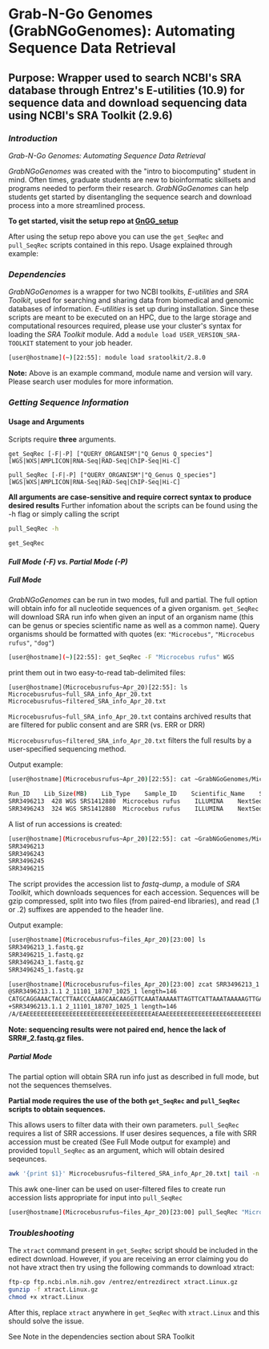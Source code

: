 # Grab-N-Go Genomes (GrabNGoGenomes): Automating Sequence Data Retrieval

## Purpose: Wrapper used to search NCBI's SRA database through Entrez's E-utilities (10.9) for sequence data and download sequencing data using NCBI's SRA Toolkit (2.9.6) 

### _Introduction_
_Grab-N-Go Genomes: Automating Sequence Data Retrieval_ 

_GrabNGoGenomes_ was created with the "intro to biocomputing" student in mind. Often times, graduate students are new to bioinformatic skillsets and programs needed to perform their research. _GrabNGoGenomes_ can help students get started by disentangling the sequence search and download process into a more streamlined process. 

__To get started, visit the setup repo at [GnGG_setup](https://github.com/adc0032/GnGG_setup/blob/master/README.md)__

After using the setup repo above you can use the `get_SeqRec` and `pull_SeqRec` scripts contained in this repo. 
Usage explained through example:

### _Dependencies_

_GrabNGoGenomes_ is a wrapper for two NCBI toolkits, _E-utilities_ and _SRA Toolkit_, used for searching and sharing data from biomedical and genomic databases of information. _E-utilities_ is set up during installation. Since these scripts are meant to be executed on an HPC, due to the large storage and computational resources required, please use your cluster's syntax for loading the _SRA Toolkit_ module. Add a `module load USER_VERSION_SRA-TOOLKIT` statement to your job header.

```bash
[user@hostname](~)[22:55]: module load sratoolkit/2.8.0
```
**Note:** Above is an example command, module name and version will vary. Please search user modules for more information.


### _Getting Sequence Information_
#### Usage and Arguments

Scripts require **three** arguments. 

```
get_SeqRec [-F|-P] ["QUERY_ORGANISM"|"Q_Genus Q_species"] [WGS|WXS|AMPLICON|RNA-Seq|RAD-Seq|ChIP-Seq|Hi-C]
```
```
pull_SeqRec [-F|-P] ["QUERY_ORGANISM"|"Q_Genus Q_species"] [WGS|WXS|AMPLICON|RNA-Seq|RAD-Seq|ChIP-Seq|Hi-C]
```

**All arguments are case-sensitive and require correct syntax to produce desired results**
Further infomation about the scripts can be found using the -h flag or simply calling the script

```bash
pull_SeqRec -h
```
```bash
get_SeqRec
```

#### _Full Mode (-F) vs. Partial Mode (-P)_

##### Full Mode
_GrabNGoGenomes_ can be run in two modes, full and partial. The full option will obtain info for all nucleotide sequences of a given organism. `get_SeqRec` will download SRA run info when given an input of an organism name (this can be genus or species scientific name as well as a common name). Query organisms should be formatted with quotes (ex: `"Microcebus"`, `"Microcebus rufus"`, `"dog"`)

```bash
[user@hostname](~)[22:55]: get_SeqRec -F "Microcebus rufus" WGS
```
print them out in two easy-to-read tab-delimited files:

```
[user@hostname](Microcebusrufus~Apr_20)[22:55]: ls 
Microcebusrufus~full_SRA_info_Apr_20.txt
Microcebusrufus~filtered_SRA_info_Apr_20.txt
```

`Microcebusrufus~full_SRA_info_Apr_20.txt` contains archived results that are filtered for public consent and are SRR (vs. ERR or DRR) 

`Microcebusrufus~filtered_SRA_info_Apr_20.txt` filters the full results by a user-specified sequencing method.

Output example:

```bash
[user@hostname](Microcebusrufus~Apr_20)[22:55]: cat ~GrabNGoGenomes/Microcebusrufus~Apr_20/Microcebusrufus~full_SRA_info_Apr_20.txt

Run_ID    Lib_Size(MB)    Lib_Type    Sample_ID    Scientific_Name    Sequencing_Platform    Model    Consent        Apr_20
SRR3496213	428	WGS	SRS1412880	Microcebus rufus	ILLUMINA	NextSeq 500	public
SRR3496243	324	WGS	SRS1412880	Microcebus rufus	ILLUMINA	NextSeq 500	public
```

A list of run accessions is created:

```bash
[user@hostname](Microcebusrufus~Apr_20)[22:55]: cat ~GrabNGoGenomes/Microcebusrufus~Apr_20/Microcebusrufus~run_accession_Apr_20.txt
SRR3496213
SRR3496243
SRR3496245
SRR3496215
```

The script provides the accession list to _fastq-dump_, a module of _SRA Toolkit_, which downloads sequences for each accession. Sequences will be gzip compressed, split into two files (from paired-end libraries), and read (.1 or .2) suffixes are appended to the header line.

Output example:

```bash
[user@hostname](Microcebusrufus~files_Apr_20)[23:00] ls
SRR3496213_1.fastq.gz  
SRR3496215_1.fastq.gz  
SRR3496243_1.fastq.gz  
SRR3496245_1.fastq.gz

[user@hostname](Microcebusrufus~files_Apr_20)[23:00] zcat SRR3496213_1.fastq.gz | head -4
@SRR3496213.1.1 2_11101_18707_1025_1 length=146
CATGCAGGAAACTACCTTAACCCAAAGCAACAAGGTTCAAATAAAAATTAGTTCATTAAATAAAAAGTTGAATGAAGGAGAAAGACCATAAAAATAATAGGTATGTACTTTTGATATCTTTTGAACTTAAAACATATAAAAACACA
+SRR3496213.1.1 2_11101_18707_1025_1 length=146
/A/EAEEEEEEEEEEEEEEEEEEEEEEEEEEEEEEEEEEEAEAAEEEEEEEEEEEEEEEEE6EEEEEEEEEEEEE/EEEEEEEEEEE//AAEEEEAEEEEEAE/EAEEEEEEEE<AEEEEEEEE/6E6<EE/EEEAAE</E//<</
```
**Note: sequencing results were not paired end, hence the lack of SRR#\_2.fastq.gz files.**

##### Partial Mode
The partial option will obtain SRA run info just as described in full mode, but not the sequences themselves.

**Partial mode requires the use of the both `get_SeqRec` and `pull_SeqRec` scripts to obtain sequences.** 

This allows users to filter data with their own parameters. `pull_SeqRec` requires a list of SRR accessions. If user desires sequences, a file with SRR accession must be created (See Full Mode output for example) and provided to`pull_SeqRec` as an argument, which will obtain desired seqeunces.

```bash
awk '{print $1}' Microcebusrufus~filtered_SRA_info_Apr_20.txt| tail -n +2 > Microcebusrufus~run_accession_Apr_20.txt
```

This awk one-liner can be used on user-filtered files to create run accession lists appropriate for input into `pull_SeqRec`

```bash
[user@hostname](Microcebusrufus~files_Apr_20)[23:00] pull_SeqRec "Microcebus rufus" Microcebusrufus~run_accession_Apr_21.txt
```

### _Troubleshooting_
The `xtract` command present in `get_SeqRec` script should be included in the edirect download. However, if you are receiving an error claiming you do not have xtract then try using the following commands to download xtract:

``` bash
ftp-cp ftp.ncbi.nlm.nih.gov /entrez/entrezdirect xtract.Linux.gz
gunzip -f xtract.Linux.gz
chmod +x xtract.Linux
```
After this, replace `xtract` anywhere in `get_SeqRec` with `xtract.Linux` and this should solve the issue.

See Note in the dependencies section about SRA Toolkit
